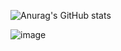 ![Anurag's GitHub stats](https://github-readme-stats.vercel.app/api?username=FlamesC0der&show_icons=true&count_private=true&theme=codeSTACKr&bg_color=0d1117&border_color=30363d)

![image](https://github.com/FlamesC0der/FlamesC0der/assets/73310806/01fcc6e6-3eda-4e8b-a629-472d3ab159bf)
